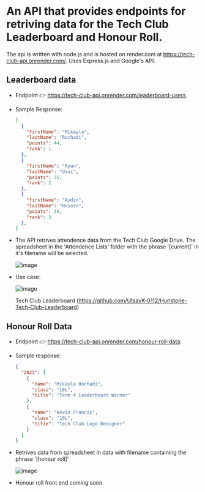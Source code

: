 # An API that provides endpoints for retriving data for the Tech Club Leaderboard and Honour Roll.

The api is written with node.js and is hosted on render.com at https://tech-club-api.onrender.com/.
Uses Express.js and Google's API.


## Leaderboard data 
- Endpoint 👉 https://tech-club-api.onrender.com/leaderboard-users.
- Sample Response:
  ```json
  [
    {
      "firstName": "Mikayla",
      "lastName": "Rochadi",
      "points": 44,
      "rank": 1
    },
    {
      "firstName": "Ryan",
      "lastName": "Usui",
      "points": 35,
      "rank": 2
    },
    {
      "firstName": "Aydin",
      "lastName": "Hossen",
      "points": 30,
      "rank": 3
    },
  ]
  ```
  
- The API retrives attendence data from the Tech Club Google Drive. The spreadsheet in the 'Attendence Lists' folder with the phrase '[current]' in it's filename will be selected.

  ![image](https://github.com/HAHSTechClub/tech-club-api/assets/157587094/ee64b98a-82f1-40ae-bc63-db214485c320)
- Use case:
  
  ![image](https://github.com/HAHSTechClub/tech-club-api/assets/99528866/96ef5399-7230-415f-b8b3-e65d4b809916)

  Tech Club Leaderboard (https://github.com/UtsavK-0112/Hurlstone-Tech-Club-Leaderboard)

## Honour Roll Data 
- Endpoint 👉 https://tech-club-api.onrender.com/honour-roll-data.
- Sample response:
  ```json
  {
    "2023": [
      {
        "name": "Mikayla Rochadi",
        "class": "10L",
        "title": "Term 4 Leaderboard Winner"
      },
      {
        "name": "Kevin Francis",
        "class": "10L",
        "title": "Tech Club Logo Designer"
      }
    ]
  }
  ```
- Retrives data from spreadsheet in data with filename containing the phrase '[honour roll]'

  ![image](https://github.com/HAHSTechClub/tech-club-api/assets/99528866/91b4bf0e-7897-42e0-aff8-a99514374351)

- Honour roll front end coming soon.



